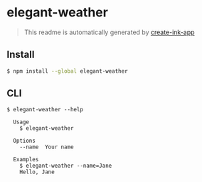# elegant-weather

> This readme is automatically generated by [create-ink-app](https://github.com/vadimdemedes/create-ink-app)

## Install

```bash
$ npm install --global elegant-weather
```

## CLI

```
$ elegant-weather --help

  Usage
    $ elegant-weather

  Options
    --name  Your name

  Examples
    $ elegant-weather --name=Jane
    Hello, Jane
```
